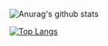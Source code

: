 ![Anurag's github stats](https://github-readme-stats.vercel.app/api?username=nonaka-tlb&show_icons=true&theme=radical)


[![Top Langs](https://github-readme-stats.vercel.app/api/top-langs/?username=nonaka-tlb)](https://github.com/anuraghazra/github-readme-stats)
